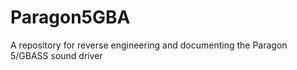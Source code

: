 # Paragon5GBA
A repository for reverse engineering and documenting the Paragon 5/GBASS sound driver
